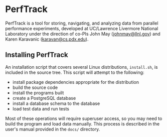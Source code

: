 PerfTrack
=========

PerfTrack is a tool for storing, navigating, and analyzing data from parallel
performance experiments, developed at UC/Lawrence Livermore National Laboratory
under the direction of co-PIs John May (johnmay@llnl.gov) and Karen Karavanic 
(karavan@cs.pdx.edu).

Installing PerfTrack
--------------------

An installation script that covers several Linux distributions, `install.sh`,
is included in the source tree. This script will attempt to the following:

- install package dependencies appropriate for the distribution 
- build the source code
- install the programs built
- create a PostgreSQL database
- install a database schema to the database
- load test data and run tests

Most of these operations will require superuser access, so you may need to build
the program and load data manually. This process is described in the user's manual
provided in the `docs/` directory.


